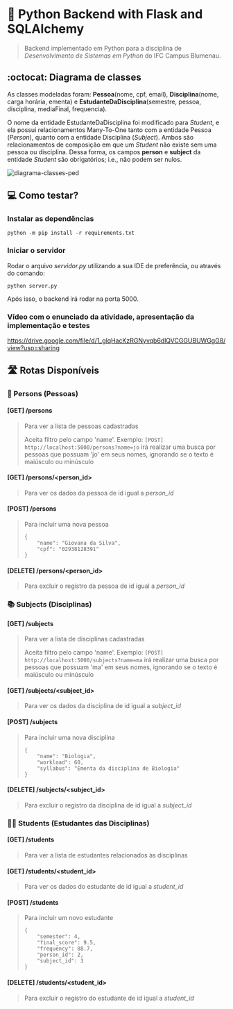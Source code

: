 # :snake: Python Backend with Flask and SQLAlchemy

> Backend implementado em Python para a disciplina de _Desenvolvimento de Sistemas em Python_ do IFC Campus Blumenau.

## :octocat: Diagrama de classes
As classes modeladas foram: **Pessoa**(nome, cpf, email), **Disciplina**(nome, carga horária, ementa) e **EstudanteDaDisciplina**(semestre, pessoa, disciplina, mediaFinal, frequencia).

O nome da entidade EstudanteDaDisciplina foi modificado para _Student_, e ela possui relacionamentos Many-To-One tanto com a entidade Pessoa (_Person_), quanto com a entidade Disciplina (_Subject_). Ambos são relacionamentos de composição em que um _Student_ não existe sem uma pessoa ou disciplina. Dessa forma, os campos **person** e **subject** da entidade *Student* são obrigatórios; i.e., não podem ser nulos.

![diagrama-classes-ped](https://user-images.githubusercontent.com/50798315/147425974-51eeab06-8b44-42a0-8023-b2edf22572d9.png)

## :computer: Como testar?

### Instalar as dependências
```python -m pip install -r requirements.txt```

### Iniciar o servidor
Rodar o arquivo _servidor.py_ utilizando a sua IDE de preferência, ou através do comando:

```python server.py```

Após isso, o backend irá rodar na porta 5000.

### Vídeo com o enunciado da atividade, apresentação da implementação e testes
https://drive.google.com/file/d/1_glqHacKzRGNyvqb6dlQVCGGUBUWGgG8/view?usp=sharing

## :motorway: Rotas Disponíveis

### :standing_person: Persons (Pessoas)

#### [GET] /persons
> Para ver a lista de pessoas cadastradas
> 
> Aceita filtro pelo campo 'name'. Exemplo:
> ```[POST] http://localhost:5000/persons?name=jo```
> irá realizar uma busca por pessoas que possuam 'jo' em seus nomes, ignorando se o texto é maiúsculo ou minúsculo


#### [GET] /persons/<person_id>
> Para ver os dados da pessoa de id igual a _person_id_

#### [POST] /persons
> Para incluir uma nova pessoa
> ```
> {
>     "name": "Giovana da Silva",
>     "cpf": "02938128391"
> }
> ```

#### [DELETE] /persons/<person_id>
> Para excluir o registro da pessoa de id igual a _person_id_


### :books: Subjects (Disciplinas)

#### [GET] /subjects
> Para ver a lista de disciplinas cadastradas
> 
> Aceita filtro pelo campo 'name'. Exemplo:
> ```[POST] http://localhost:5000/subjects?name=ma```
> irá realizar uma busca por pessoas que possuam 'ma' em seus nomes, ignorando se o texto é maiúsculo ou minúsculo


#### [GET] /subjects/<subject_id>
> Para ver os dados da disciplina de id igual a _subject_id_

#### [POST] /subjects
> Para incluir uma nova disciplina
> ```
> {
>     "name": "Biologia",
>     "workload": 60,
>     "syllabus": "Ementa da disciplina de Biologia"
> }
> ```

#### [DELETE] /subjects/<subject_id>
> Para excluir o registro da disciplina de id igual a _subject_id_


### :student: Students (Estudantes das Disciplinas)

#### [GET] /students
> Para ver a lista de estudantes relacionados às disciplinas

#### [GET] /students/<student_id>
> Para ver os dados do estudante de id igual a _student_id_

#### [POST] /students
> Para incluir um novo estudante
> ```
> {
>     "semester": 4,
>     "final_score": 9.5,
>     "frequency": 88.7,
>     "person_id": 2,
>     "subject_id": 3
> }
> ```

#### [DELETE] /students/<student_id>
> Para excluir o registro do estudante de id igual a _student_id_
